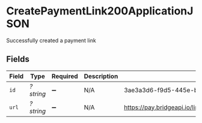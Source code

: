 # CreatePaymentLink200ApplicationJSON

Successfully created a payment link


## Fields

| Field                                                                                          | Type                                                                                           | Required                                                                                       | Description                                                                                    | Example                                                                                        |
| ---------------------------------------------------------------------------------------------- | ---------------------------------------------------------------------------------------------- | ---------------------------------------------------------------------------------------------- | ---------------------------------------------------------------------------------------------- | ---------------------------------------------------------------------------------------------- |
| `id`                                                                                           | *?string*                                                                                      | :heavy_minus_sign:                                                                             | N/A                                                                                            | 3ae3a3d6-f9d5-445e-b8fe-2db1ab8c39d8                                                           |
| `url`                                                                                          | *?string*                                                                                      | :heavy_minus_sign:                                                                             | N/A                                                                                            | https://pay.bridgeapi.io/link/9dcf522ce3663efc598f573634531eb3fccbbcdde0bc5d674c95c0740feb0ec6 |